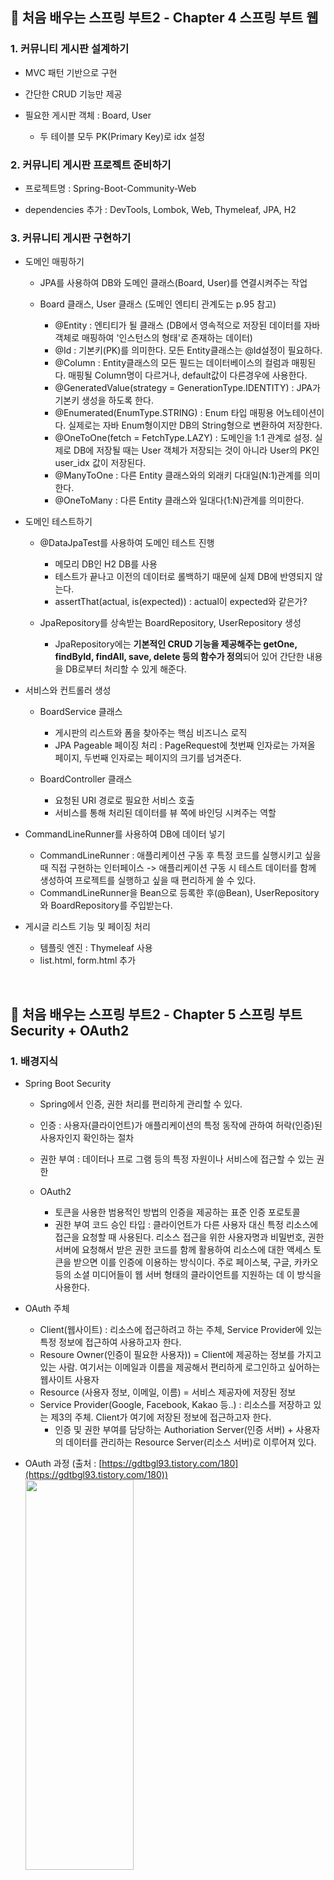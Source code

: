 ## :cherry_blossom: 처음 배우는 스프링 부트2 - Chapter 4 스프링 부트 웹

### 1. 커뮤니티 게시판 설계하기
* MVC 패턴 기반으로 구현

* 간단한 CRUD 기능만 제공

* 필요한 게시판 객체 : Board, User
  * 두 테이블 모두 PK(Primary Key)로 idx 설정

### 2. 커뮤니티 게시판 프로젝트 준비하기
* 프로젝트명 : Spring-Boot-Community-Web

* dependencies 추가 : DevTools, Lombok, Web, Thymeleaf, JPA, H2

### 3. 커뮤니티 게시판 구현하기
* 도메인 매핑하기
  * JPA를 사용하여 DB와 도메인 클래스(Board, User)를 연결시켜주는 작업

  * Board 클래스, User 클래스 (도메인 엔티티 관계도는 p.95 참고)
    * @Entity : 엔티티가 될 클래스 (DB에서 영속적으로 저장된 데이터를 자바 객체로 매핑하여 '인스턴스의 형태'로 존재하는 데이터)
    * @Id : 기본키(PK)를 의미한다. 모든 Entity클래스는 @Id설정이 필요하다.
    * @Column :  Entity클래스의 모든 필드는 데이터베이스의 컬럼과 매핑된다. 매핑될 Column명이 다르거나, default값이 다른경우에 사용한다.
    * @GeneratedValue(strategy = GenerationType.IDENTITY) : JPA가 기본키 생성을 하도록 한다.
    * @Enumerated(EnumType.STRING) : Enum 타입 매핑용 어노테이션이다. 실제로는 자바 Enum형이지만 DB의 String형으로 변환하여 저장한다.
    * @OneToOne(fetch = FetchType.LAZY) : 도메인을 1:1 관계로 설정. 실제로 DB에 저장될 때는 User 객체가 저장되는 것이 아니라 User의 PK인 user_idx 값이 저장된다.
    * @ManyToOne : 다른 Entity 클래스와의 외래키 다대일(N:1)관계를 의미한다.
    * @OneToMany : 다른 Entity 클래스와 일대다(1:N)관계를 의미한다.

* 도메인 테스트하기
  * @DataJpaTest를 사용하여 도메인 테스트 진행
    * 메모리 DB인 H2 DB를 사용
    * 테스트가 끝나고 이전의 데이터로 롤백하기 때문에 실제 DB에 반영되지 않는다.
    * assertThat(actual, is(expected)) : actual이 expected와 같은가?

  * JpaRepository를 상속받는 BoardRepository, UserRepository 생성
    * JpaRepository에는 **기본적인 CRUD 기능을 제공해주는 getOne, findById, findAll, save, delete 등의 함수가 정의**되어 있어 간단한 내용을 DB로부터 처리할 수 있게 해준다.

* 서비스와 컨트롤러 생성
  * BoardService 클래스
    * 게시판의 리스트와 폼을 찾아주는 핵심 비즈니스 로직
    * JPA Pageable 페이징 처리 : PageRequest에 첫번째 인자로는 가져올 페이지, 두번째 인자로는 페이지의 크기를 넘겨준다.

  * BoardController 클래스
    * 요청된 URI 경로로 필요한 서비스 호출
    * 서비스를 통해 처리된 데이터를 뷰 쪽에 바인딩 시켜주는 역할

* CommandLineRunner를 사용하여 DB에 데이터 넣기
  * CommandLineRunner : 애플리케이션 구동 후 특정 코드를 실행시키고 싶을 때 직접 구현하는 인터페이스 -> 애플리케이션 구동 시 테스트 데이터를 함께 생성하여 프로젝트를 실행하고 싶을 때 편리하게 쓸 수 있다.
  * CommandLineRunner을 Bean으로 등록한 후(@Bean), UserRepository와 BoardRepository를 주입받는다.

* 게시글 리스트 기능 및 페이징 처리
  * 템플릿 엔진 : Thymeleaf 사용
  * list.html, form.html 추가

<br>

## :cherry_blossom: 처음 배우는 스프링 부트2 - Chapter 5 스프링 부트 Security + OAuth2

### 1. 배경지식
* Spring Boot Security
  * Spring에서 인증, 권한 처리를 편리하게 관리할 수 있다.

  * 인증 : 사용자(클라이언트)가 애플리케이션의 특정 동작에 관하여 허락(인증)된 사용자인지 확인하는 절차

  * 권한 부여 : 데이터나 프로 그램 등의 특정 자원이나 서비스에 접근할 수 있는 권한

  * OAuth2
    * 토큰을 사용한 범용적인 방법의 인증을 제공하는 표준 인증 포로토콜
    * 권한 부여 코드 승인 타입 : 클라이언트가 다른 사용자 대신 특정 리소스에 접근을 요청할 때 사용된다. 리소스 접근을 위한 사용자명과 비밀번호, 권한 서버에 요청해서 받은 권한 코드를 함께 활용하여 리소스에 대한 액세스 토큰을 받으면 이를 인증에 이용하는 방식이다. 주로 페이스북, 구글, 카카오 등의 소셜 미디어들이 웹 서버 형태의 클라이언트를 지원하는 데 이 방식을 사용한다.

* OAuth 주체
  * Client(웹사이트) : 리소스에 접근하려고 하는 주체, Service Provider에 있는 특정 정보에 접근하여 사용하고자 한다.
  * Resoure Owner(인증이 필요한 사용자)) = Client에 제공하는 정보를 가지고 있는 사람. 여기서는 이메일과 이름을 제공해서 편리하게 로그인하고 싶어하는 웹사이트 사용자
  * Resource (사용자 정보, 이메일, 이름) = 서비스 제공자에 저장된 정보
  * Service Provider(Google, Facebook, Kakao 등..) : 리소스를 저장하고 있는 제3의 주체. Client가 여기에 저장된 정보에 접근하고자 한다.
    * 인증 및 권한 부여를 담당하는 Authoriation Server(인증 서버) + 사용자의 데이터를 관리하는 Resource Server(리소스 서버)로 이루어져 있다.

* OAuth 과정 (출처 : [https://gdtbgl93.tistory.com/180](https://gdtbgl93.tistory.com/180))   
  <img src="https://user-images.githubusercontent.com/61045469/107243524-6d71fb80-6a70-11eb-979e-37855615ac93.png" width="60%" height="40%"></img><br/>
  * Service Provider에 Client 정보 등록
    * 1. Service Provider에 Client를 등록하면 Client별로 고유하게 식별할 수 있는 Client Id와 Secret Key가 생성된다.
    * 2. Redirect URI를 등록한다. Redirect URI는 Service Provider가 Client에게 임시출입증과 같은 Access Token과 토큰을 발급받기 위해 사용하는 Authentication Code를 전해주는 경로이다.   

  <img src="https://user-images.githubusercontent.com/61045469/107243569-7c58ae00-6a70-11eb-91fd-29843f1529b8.png" width="60%" height="40%"></img><br/>
  * Client의 인증 요청 & 권한 부여 요청
    * 3. Resource Owner가 Client에 접속하여 '구글 아이디로 가입' 클릭
    * 4. Client Page에서는 Service Provider에 권한을 부여하기 위해 Resource Owner의 승인을 요청한다.
    * 5. 권한 인증을 요청할 때는 Client Id와 사용할 리소스의 범위를 나타내는 Scope, 그리고 Resource Owner의 리소스 사용 승인 시 임시 토큰인 Authorization Code를 전달할 Redirect Url을 함께 파라미터로 넘겨준다.
    * 6. Service Provider에서는 Resource Owner가 로그인하여 리소스 사용을 승인할 수 있는 페이지로 302 코드 응답을 통해 슬쩍 Resource Owner를 이동시킨다.
    * 7. 이 페이지는 Client가 사용할 권한 목록을 Resource Owner에게 명시적으로 보여주며, Resource Owner는 이에 동의 시 "나는 이 Client가 Scope에 명시한 범위 안에 있는 내 데이터에 접근할 권한을 부여하는 것에 동의한다."라고 말하는 것과 같다.   
    <img src="https://user-images.githubusercontent.com/61045469/107242044-e96b4400-6a6e-11eb-9a6b-de6de20cdebb.png" width="50%" height="30%"></img><br/>

  <img src="https://user-images.githubusercontent.com/61045469/107243651-8ed2e780-6a70-11eb-81b9-d22060c97edc.png" width="60%" height="40%"></img><br/>
  * 인증 성공 시 Authentication Code 부여
    * 8. Resource Owner가 인증 및 권한 사용 승인까지 마치면, Service Provider의 인증 서버는 Access Token을 발행받기 위한 Authentication Code를 302 상태 코드를 통해 Client에게 전달한다.
      * 302 상태 코드는 URL을 Redirect시킨다는 뜻으로 Response Header에 설정된 Location필드에 있는 URL로 사용자를 이동시킬 수 있다.
      * Authentication Code(인가 코드)는 "이 Client는 Resource Owner에게 사용 허락을 받았음"이라고 적혀있는 증서라고 생각하면 된다.   
  
  <img src="https://user-images.githubusercontent.com/61045469/107243739-aa3df280-6a70-11eb-8dd4-9c55432cb129.png" width="60%" height="40%"></img><br/>
  * Access Token 발행 요청
    * 9. Client는 서비스 제공자에게 Client Id와 Secret Key, Access Token이 발행되면, Authentication Code를 발급 받을때 사용했던 Redirect URL, Resource Owner에게 받은 Authentication Code(인가 코드)를 가지고 Authentication Server에 Access Token 발행 요청을 한다.
    * 10. Service Provider의 Authoriation Server(인증 서버)는 리소스에 접근할 수 있는 Access Token을 발행하고 Client에게 보내준다.   

  <img src="https://user-images.githubusercontent.com/61045469/107243790-b5911e00-6a70-11eb-8b2e-ba981c6ef8cc.png" width="60%" height="40%"></img><br/>
  * 리소스에 접근 요청
    * 11. Access Token을 받으면 Client는 이 토큰을 통해 Resource Server에서 사용자의 정보에 접근한다.
 